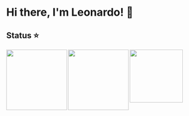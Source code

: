 # Hi there, I'm Leonardo! 👋

## Status ⭐
<img align=left height='160px'  src = 'https://github-readme-stats.vercel.app/api?username=leonardo029&theme=tokyonight&show_icons=true&hide_border=true&count_private=false'>
<img align=left height='160px'  src = 'https://github-readme-stats.vercel.app/api/top-langs/?username=leonardo029&theme=tokyonight&show_icons=true&hide_border=true&layout=compact'>
<img align=center height='140px'  src = 'https://github-readme-streak-stats.herokuapp.com/?user=leonardo029&theme=tokyonight&hide_border=true'>
